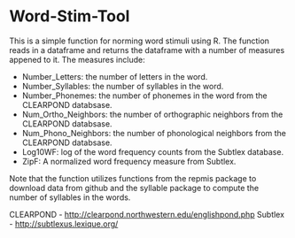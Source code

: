 # Word-Stim-Tool

This is a simple function for norming word stimuli using R. The function reads in a dataframe and returns the dataframe with a number of measures appened to it. The measures include: 

* Number_Letters: the number of letters in the word.
* Number_Syllables: the number of syllables in the word. 
* Number_Phonemes: the number of phonemes in the word from the CLEARPOND databsase.
* Num_Ortho_Neighbors: the number of orthographic neighbors from the CLEARPOND databsase.
* Num_Phono_Neighbors: the number of phonological neighbors from the CLEARPOND databsase.
* Log10WF: log of the word frequency counts from the Subtlex database.
* ZipF: A normalized word frequency measure from Subtlex. 

Note that the function utilizes functions from the repmis package to download data from github and the syllable package to compute the number of syllables in the words.

CLEARPOND - http://clearpond.northwestern.edu/englishpond.php
Subtlex - http://subtlexus.lexique.org/
